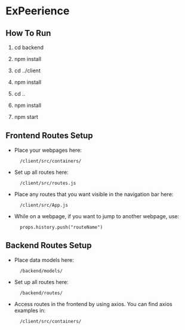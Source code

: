 
# ExPeerience

  

## How To Run

  

1. cd backend

2. npm install

3. cd ../client

4. npm install

5. cd ..

6. npm install

7. npm start

  
  

## Frontend Routes Setup

  

* Place your webpages here:

		/client/src/containers/

* Set up all routes here:

		/client/src/routes.js

* Place any routes that you want visible in the navigation bar here:

		/client/src/App.js

* While on a webpage, if you want to jump to another webpage, use:

		props.history.push("routeName")

  

## Backend Routes Setup

  

* Place data models here:

		/backend/models/

* Set up all routes here:

		/backend/routes/

* Access routes in the frontend by using axios. You can find axios examples in: 

		/client/src/containers/